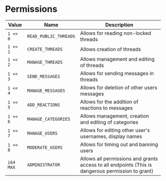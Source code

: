 # Permissions
| Value     | Name                  | Description                                                                                       |
|-----------|-----------------------|---------------------------------------------------------------------------------------------------|
| `1 << 0`  | `READ_PUBLIC_THREADS` | Allows for reading non-locked threads                                                             |
| `1 << 1`  | `CREATE_THREADS`      | Allows creation of threads                                                                        |
| `1 << 2`  | `MANAGE_THREADS`      | Allows management and editing of threads                                                          |
| `1 << 3`  | `SEND_MESSAGES`       | Allows for sending messages in threads                                                            |
| `1 << 4`  | `MANAGE_MESSAGES`     | Allows for deletion of other users messages                                                       |
| `1 << 5`  | `ADD_REACTIONS`       | Allows for the addition of reactions to messages                                                  |
| `1 << 6`  | `MANAGE_CATEGORIES`   | Allows management, creation and editing of categories                                             |
| `1 << 7`  | `MANAGE_USERS`        | Allows for editing other user's usernames, display names                                          |
| `1 << 8`  | `MODERATE_USERS`      | Allows for timing out and banning users                                                           |
| `i64 MAX` | `ADMINISTRATOR`       | Allows all permissions and grants access to all endpoints (This is dangerous permission to grant) |